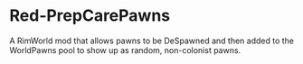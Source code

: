 # Red-PrepCarePawns
A RimWorld mod that allows pawns to be DeSpawned and then added to the WorldPawns pool to show up as random, non-colonist pawns.
